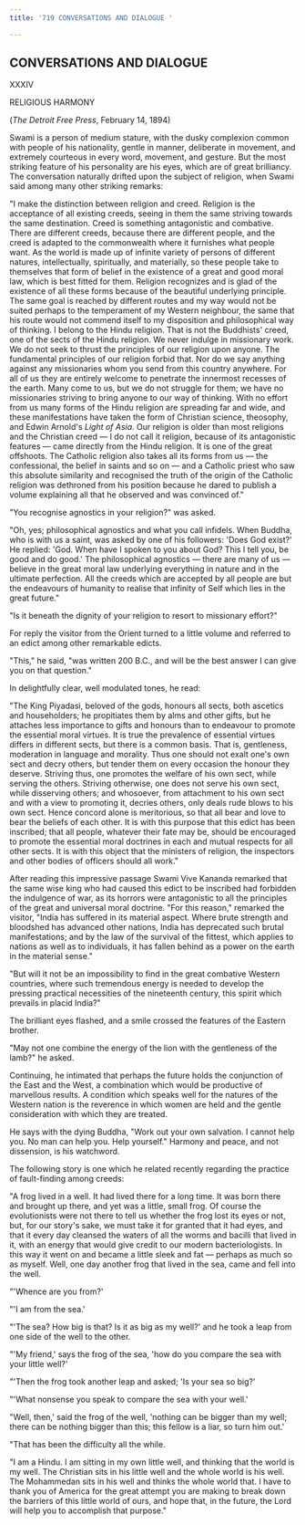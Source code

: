 ```yaml
---
title: '719 CONVERSATIONS AND DIALOGUE '

---
```

  

## CONVERSATIONS AND DIALOGUE

XXXIV

RELIGIOUS HARMONY

(*The Detroit Free Press*, February 14, 1894)

Swami is a person of medium stature, with the dusky complexion common
with people of his nationality, gentle in manner, deliberate in
movement, and extremely courteous in every word, movement, and gesture.
But the most striking feature of his personality are his eyes, which are
of great brilliancy. The conversation naturally drifted upon the subject
of religion, when Swami said among many other striking remarks:

"I make the distinction between religion and creed. Religion is the
acceptance of all existing creeds, seeing in them the same striving
towards the same destination. Creed is something antagonistic and
combative. There are different creeds, because there are different
people, and the creed is adapted to the commonwealth where it furnishes
what people want. As the world is made up of infinite variety of persons
of different natures, intellectually, spiritually, and materially, so
these people take to themselves that form of belief in the existence of
a great and good moral law, which is best fitted for them. Religion
recognizes and is glad of the existence of all these forms because of
the beautiful underlying principle. The same goal is reached by
different routes and my way would not be suited perhaps to the
temperament of my Western neighbour, the same that his route would not
commend itself to my disposition and philosophical way of thinking. I
belong to the Hindu religion. That is not the Buddhists' creed, one of
the sects of the Hindu religion. We never indulge in missionary work. We
do not seek to thrust the principles of our religion upon anyone. The
fundamental principles of our religion forbid that. Nor do we say
anything against any missionaries whom you send from this country
anywhere. For all of us they are entirely welcome to penetrate the
innermost recesses of the earth. Many come to us, but we do not struggle
for them; we have no missionaries striving to bring anyone to our way of
thinking. With no effort from us many forms of the Hindu religion are
spreading far and wide, and these manifestations have taken the form of
Christian science, theosophy, and Edwin Arnold's *Light of Asia*. Our
religion is older than most religions and the Christian creed — I do not
call it religion, because of its antagonistic features — came directly
from the Hindu religion. It is one of the great offshoots. The Catholic
religion also takes all its forms from us — the confessional, the belief
in saints and so on — and a Catholic priest who saw this absolute
similarity and recognised the truth of the origin of the Catholic
religion was dethroned from his position because he dared to publish a
volume explaining all that he observed and was convinced of."

"You recognise agnostics in your religion?" was asked.

"Oh, yes; philosophical agnostics and what you call infidels. When
Buddha, who is with us a saint, was asked by one of his followers: 'Does
God exist?' He replied: 'God. When have I spoken to you about God? This
I tell you, be good and do good.' The philosophical agnostics — there
are many of us — believe in the great moral law underlying everything in
nature and in the ultimate perfection. All the creeds which are accepted
by all people are but the endeavours of humanity to realise that
infinity of Self which lies in the great future."

"Is it beneath the dignity of your religion to resort to missionary
effort?"

For reply the visitor from the Orient turned to a little volume and
referred to an edict among other remarkable edicts.

"This," he said, "was written 200 B.C., and will be the best answer I
can give you on that question."

In delightfully clear, well modulated tones, he read:

"The King Piyadasi, beloved of the gods, honours all sects, both
ascetics and householders; he propitiates them by alms and other gifts,
but he attaches less importance to gifts and honours than to endeavour
to promote the essential moral virtues. It is true the prevalence of
essential virtues differs in different sects, but there is a common
basis. That is, gentleness, moderation in language and morality. Thus
one should not exalt one's own sect and decry others, but tender them on
every occasion the honour they deserve. Striving thus, one promotes the
welfare of his own sect, while serving the others. Striving otherwise,
one does not serve his own sect, while disserving others; and whosoever,
from attachment to his own sect and with a view to promoting it, decries
others, only deals rude blows to his own sect. Hence concord alone is
meritorious, so that all bear and love to bear the beliefs of each
other. It is with this purpose that this edict has been inscribed; that
all people, whatever their fate may be, should be encouraged to promote
the essential moral doctrines in each and mutual respects for all other
sects. It is with this object that the ministers of religion, the
inspectors and other bodies of officers should all work."

After reading this impressive passage Swami Vive Kananda remarked that
the same wise king who had caused this edict to be inscribed had
forbidden the indulgence of war, as its horrors were antagonistic to all
the principles of the great and universal moral doctrine. "For this
reason," remarked the visitor, "India has suffered in its material
aspect. Where brute strength and bloodshed has advanced other nations,
India has deprecated such brutal manifestations; and by the law of the
survival of the fittest, which applies to nations as well as to
individuals, it has fallen behind as a power on the earth in the
material sense."

"But will it not be an impossibility to find in the great combative
Western countries, where such tremendous energy is needed to develop the
pressing practical necessities of the nineteenth century, this spirit
which prevails in placid India?"

The brilliant eyes flashed, and a smile crossed the features of the
Eastern brother.

"May not one combine the energy of the lion with the gentleness of the
lamb?" he asked.

Continuing, he intimated that perhaps the future holds the conjunction
of the East and the West, a combination which would be productive of
marvellous results. A condition which speaks well for the natures of the
Western nation is the reverence in which women are held and the gentle
consideration with which they are treated.

He says with the dying Buddha, "Work out your own salvation. I cannot
help you. No man can help you. Help yourself." Harmony and peace, and
not dissension, is his watchword.

The following story is one which he related recently regarding the
practice of fault-finding among creeds:

"A frog lived in a well. It had lived there for a long time. It was born
there and brought up there, and yet was a little, small frog. Of course
the evolutionists were not there to tell us whether the frog lost its
eyes or not, but, for our story's sake, we must take it for granted that
it had eyes, and that it every day cleansed the waters of all the worms
and bacilli that lived in it, with an energy that would give credit to
our modern bacteriologists. In this way it went on and became a little
sleek and fat — perhaps as much so as myself. Well, one day another frog
that lived in the sea, came and fell into the well.

"'Whence are you from?'

"'I am from the sea.'

"'The sea? How big is that? Is it as big as my well?' and he took a leap
from one side of the well to the other.

"'My friend,' says the frog of the sea, 'how do you compare the sea with
your little well?'

"'Then the frog took another leap and asked; 'Is your sea so big?'

"'What nonsense you speak to compare the sea with your well.'

"Well, then,' said the frog of the well, 'nothing can be bigger than my
well; there can be nothing bigger than this; this fellow is a liar, so
turn him out.'

"That has been the difficulty all the while.

"I am a Hindu. I am sitting in my own little well, and thinking that the
world is my well. The Christian sits in his little well and the whole
world is his well. The Mohammedan sits in his well and thinks the whole
world that. I have to thank you of America for the great attempt you are
making to break down the barriers of this little world of ours, and hope
that, in the future, the Lord will help you to accomplish that purpose."